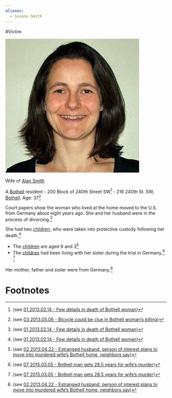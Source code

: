 ```yaml
---
aliases:
  - Susann Smith
---
```

#Victim 


![03 Susann Smith.jpg](../../../../assets/attachments/03%20Susann%20Smith.jpg)


Wife of [Alan Smith](../72%20Suspects%20and%20People%20of%20Interest/01%20Alan%20Smith.md)

A [Bothell](../../50-59%20Investigation/52%20Key%20Locations/04%20Bothell.md) resident - 200 Block of 240th Street SW[^2] - 216 240th St. SW, [Bothell](../../50-59%20Investigation/52%20Key%20Locations/04%20Bothell.md).
Age: 37[^6] 

Court papers show the woman who lived at the home moved to the U.S. from Germany about eight years ago. She and her husband were in the process of divorcing.[^3] 

She had two [children](../73%20Family%20and%20Friends/07%20Children.md), who were taken into protective custody following her death.[^4] 
- The [children](../73%20Family%20and%20Friends/07%20Children.md) are aged 6 and 3[^5] 
- The [children](../73%20Family%20and%20Friends/07%20Children.md) had been living with her sister during the trial in Germany.[^7] [^8] 

Her mother, father and sister were from Germany.[^1] 
# Footnotes

[^1]: (see [02 2013.04.22 - Estranged husband, person of interest plans to move into murdered wife’s Bothell home, neighbors say](../../40-49%20Articles/41%20Article%20Archive/02%202013.04.22%20-%20Estranged%20husband,%20person%20of%20interest%20plans%20to%20move%20into%20murdered%20wife%E2%80%99s%20Bothell%20home,%20neighbors%20say.md#^tl58m))
[^2]: (see [01 2013.02.14 - Few details in death of Bothell woman](../../40-49%20Articles/41%20Article%20Archive/01%202013.02.14%20-%20Few%20details%20in%20death%20of%20Bothell%20woman.md#^0xnnr))
[^3]: (see [01 2013.02.14 - Few details in death of Bothell woman](../../40-49%20Articles/41%20Article%20Archive/01%202013.02.14%20-%20Few%20details%20in%20death%20of%20Bothell%20woman.md#^1q5ea))
[^4]: (see [01 2013.02.14 - Few details in death of Bothell woman](../../40-49%20Articles/41%20Article%20Archive/01%202013.02.14%20-%20Few%20details%20in%20death%20of%20Bothell%20woman.md#^mdozi))
[^5]: (see [02 2013.04.22 - Estranged husband, person of interest plans to move into murdered wife’s Bothell home, neighbors say](../../40-49%20Articles/41%20Article%20Archive/02%202013.04.22%20-%20Estranged%20husband,%20person%20of%20interest%20plans%20to%20move%20into%20murdered%20wife%E2%80%99s%20Bothell%20home,%20neighbors%20say.md#^yv1jd))
[^6]: (see [03 2013.05.06 - Bicycle could be clue in Bothell woman’s killing](../../40-49%20Articles/41%20Article%20Archive/03%202013.05.06%20-%20Bicycle%20could%20be%20clue%20in%20Bothell%20woman%E2%80%99s%20killing.md#^e4hsf))
[^7]: (see [07 2015.03.05 - Bothell man gets 28.5 years for wife’s murder](../../40-49%20Articles/41%20Article%20Archive/07%202015.03.05%20-%20Bothell%20man%20gets%2028.5%20years%20for%20wife%E2%80%99s%20murder.md#^97s86))
[^8]: (see [07 2015.03.05 - Bothell man gets 28.5 years for wife’s murder](../../40-49%20Articles/41%20Article%20Archive/07%202015.03.05%20-%20Bothell%20man%20gets%2028.5%20years%20for%20wife%E2%80%99s%20murder.md#^zxztl))